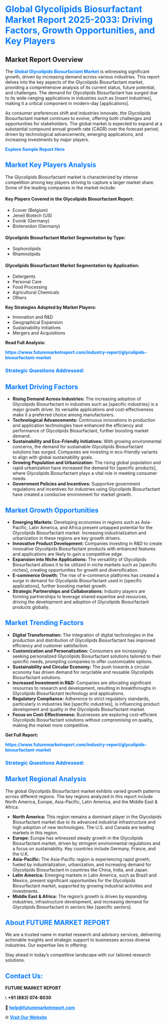 <h1 style="color: #007BFF;">Global Glycolipids Biosurfactant Market Report 2025-2033: Driving Factors, Growth Opportunities, and Key Players</h1>

<section id="overview">
<h2>Market Report Overview</h2>
<p>The <a href="https://www.futuremarketreport.com/industry-report/glycolipids-biosurfactant-market" style="color: #007BFF; text-decoration: none;"><strong>Global Glycolipids Biosurfactant Market</strong></a> is witnessing significant growth, driven by increasing demand across various industries. This report delves into the key aspects of the Glycolipids Biosurfactant market, providing a comprehensive analysis of its current status, future potential, and challenges. The demand for Glycolipids Biosurfactant has surged due to its wide-ranging applications in industries such as [insert industries], making it a critical component in modern-day [applications].</p>
<p>As consumer preferences shift and industries innovate, the Glycolipids Biosurfactant market continues to evolve, offering both challenges and opportunities for stakeholders. The global market is expected to expand at a substantial compound annual growth rate (CAGR) over the forecast period, driven by technological advancements, emerging applications, and increasing investments by major players.</p>
</section>

<section id="overview">
<p><a href="https://www.futuremarketreport.com/request-sample/reportId=54505" style="color: #007BFF; text-decoration: none;"><strong>Explore Sample Report Here</strong></a></p>
</section>

<section id="key-players">
<h2 style="color: #007BFF;">Market Key Players Analysis</h2>
<p>The Glycolipids Biosurfactant market is characterized by intense competition among key players striving to capture a larger market share. Some of the leading companies in the market include:</p>
<h4>Key Players Covered in the Glycolipids Biosurfactant Report:</h4>
<ul><li>Ecover (Belgium)</li><li>Jeneil Biotech (US)</li><li>Evonik (Germany)</li><li>Biotensidon (Germany)</li></ul>
<h4>Glycolipids Biosurfactant Market Segmentation by Type:</h4>
<ul><li>Sophorolipids</li><li>Rhamnolipids</li></ul>

<h4>Glycolipids Biosurfactant Market Segmentation by Application:</h4>
<ul><li>Detergents</li><li>Personal Care</li><li>Food Processing</li><li>Agricultural Chemicals</li><li>Others</li></ul>
<p><strong>Key Strategies Adopted by Market Players:</strong></p>
<ul>
<li>Innovation and R&D</li>
<li>Geographical Expansion</li>
<li>Sustainability Initiatives</li>
<li>Mergers and Acquisitions</li>
</ul>
</section>

<section>
<p><strong>Read Full Analysis: </strong></p><a href="https://www.futuremarketreport.com/industry-report/glycolipids-biosurfactant-market" style="color: #007BFF; text-decoration: none;"><strong>https://www.futuremarketreport.com/industry-report/glycolipids-biosurfactant-market</strong></a>
<h3 style="color: #007BFF;">Strategic Questions Addressed:</h3>
</section>

<section id="driving-factors">
<h2 style="color: #007BFF;">Market Driving Factors</h2>
<ul>
<li><strong>Rising Demand Across Industries:</strong> The increasing adoption of Glycolipids Biosurfactant in industries such as [specific industries] is a major growth driver. Its versatile applications and cost-effectiveness make it a preferred choice among manufacturers.</li>
<li><strong>Technological Advancements:</strong> Continuous innovations in production and application technologies have enhanced the efficiency and performance of Glycolipids Biosurfactant, further boosting market demand.</li>
<li><strong>Sustainability and Eco-Friendly Initiatives:</strong> With growing environmental concerns, the demand for sustainable Glycolipids Biosurfactant solutions has surged. Companies are investing in eco-friendly variants to align with global sustainability goals.</li>
<li><strong>Growing Population and Urbanization:</strong> The rising global population and rapid urbanization have increased the demand for [specific products], where Glycolipids Biosurfactant plays a vital role in meeting consumer needs.</li>
<li><strong>Government Policies and Incentives:</strong> Supportive government regulations and incentives for industries using Glycolipids Biosurfactant have created a conducive environment for market growth.</li>
</ul>
</section>

<section id="growth-opportunities">
<h2 style="color: #007BFF;">Market Growth Opportunities</h2>
<ul>
<li><strong>Emerging Markets:</strong> Developing economies in regions such as Asia-Pacific, Latin America, and Africa present untapped potential for the Glycolipids Biosurfactant market. Increasing industrialization and urbanization in these regions are key growth drivers.</li>
<li><strong>Innovative Product Development:</strong> Companies investing in R&D to create innovative Glycolipids Biosurfactant products with enhanced features and applications are likely to gain a competitive edge.</li>
<li><strong>Expansion into Niche Applications:</strong> The versatility of Glycolipids Biosurfactant allows it to be utilized in niche markets such as [specific niches], creating opportunities for growth and diversification.</li>
<li><strong>E-commerce Growth:</strong> The rise of e-commerce platforms has created a surge in demand for Glycolipids Biosurfactant used in [specific applications], further boosting market growth.</li>
<li><strong>Strategic Partnerships and Collaborations:</strong> Industry players are forming partnerships to leverage shared expertise and resources, driving the development and adoption of Glycolipids Biosurfactant products globally.</li>
</ul>
</section>

<section id="trending-factors">
<h2 style="color: #007BFF;">Market Trending Factors</h2>
<ul>
<li><strong>Digital Transformation:</strong> The integration of digital technologies in the production and distribution of Glycolipids Biosurfactant has improved efficiency and customer satisfaction.</li>
<li><strong>Customization and Personalization:</strong> Consumers are increasingly seeking personalized Glycolipids Biosurfactant solutions tailored to their specific needs, prompting companies to offer customizable options.</li>
<li><strong>Sustainability and Circular Economy:</strong> The push towards a circular economy has driven demand for recyclable and reusable Glycolipids Biosurfactant solutions.</li>
<li><strong>Increased Investment in R&D:</strong> Companies are allocating significant resources to research and development, resulting in breakthroughs in Glycolipids Biosurfactant technology and applications.</li>
<li><strong>Regulatory Compliance:</strong> Adherence to strict regulatory standards, particularly in industries like [specific industries], is influencing product development and quality in the Glycolipids Biosurfactant market.</li>
<li><strong>Focus on Cost-Effectiveness:</strong> Businesses are exploring cost-efficient Glycolipids Biosurfactant solutions without compromising on quality, making the market more competitive.</li>
</ul>
</section>

<section>
<p><strong>Get Full Report: </strong></p><a href="https://www.futuremarketreport.com/industry-report/glycolipids-biosurfactant-market" style="color: #007BFF; text-decoration: none;"><strong>https://www.futuremarketreport.com/industry-report/glycolipids-biosurfactant-market</strong></a>
<h3 style="color: #007BFF;">Strategic Questions Addressed:</h3>
</section>


<section id="regional-analysis">
<h2 style="color: #007BFF;">Market Regional Analysis</h2>
<p>The global Glycolipids Biosurfactant market exhibits varied growth patterns across different regions. The key regions analyzed in this report include North America, Europe, Asia-Pacific, Latin America, and the Middle East & Africa:</p>
<ul>
<li><strong>North America:</strong> This region remains a dominant player in the Glycolipids Biosurfactant market due to its advanced industrial infrastructure and high adoption of new technologies. The U.S. and Canada are leading markets in this region.</li>
<li><strong>Europe:</strong> Europe has witnessed steady growth in the Glycolipids Biosurfactant market, driven by stringent environmental regulations and a focus on sustainability. Key countries include Germany, France, and the U.K.</li>
<li><strong>Asia-Pacific:</strong> The Asia-Pacific region is experiencing rapid growth, fueled by industrialization, urbanization, and increasing demand for Glycolipids Biosurfactant in countries like China, India, and Japan.</li>
<li><strong>Latin America:</strong> Emerging markets in Latin America, such as Brazil and Mexico, present significant opportunities for the Glycolipids Biosurfactant market, supported by growing industrial activities and investments.</li>
<li><strong>Middle East & Africa:</strong> The region’s growth is driven by expanding industries, infrastructure development, and increasing demand for Glycolipids Biosurfactant in sectors like [specific sectors].</li>
</ul>
</section>

<footer>
<h2 style="color: #007BFF;">About FUTURE MARKET REPORT</h2>
<p>We are a trusted name in market research and advisory services, delivering actionable insights and strategic support to businesses across diverse industries. Our expertise lies in offering:</p>

<p>Stay ahead in today’s competitive landscape with our tailored research solutions.</p>

<h2 style="color: #007BFF;">Contact Us:</h2>
<p><strong>FUTURE MARKET REPORT</strong></p>
<p>📞 <strong>+91 (883) 074-8030</strong></p>
<p>📧 <strong><a href="mailto:help@futuremarketreport.com" style="color: #007BFF;">help@futuremarketreport.com</a></strong></p>
<p>🌐 <strong><a href="https://www.futuremarketreport.com/" style="color: #007BFF;">Visit Our Website</a></strong></p>
</footer>